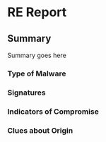 #  RE Report


##  Summary
Summary goes here

###  Type of Malware

###  Signatures

###  Indicators of Compromise

###  Clues about Origin
